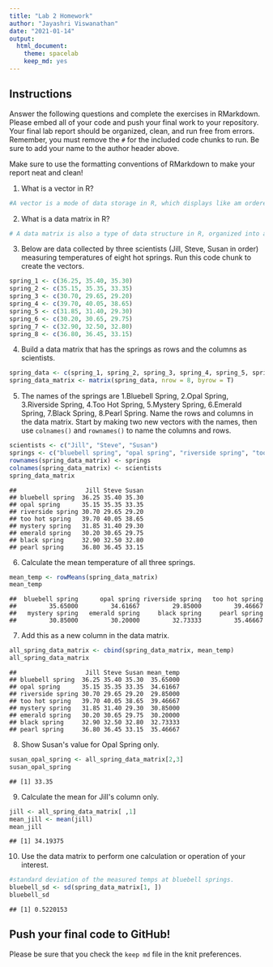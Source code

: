 ```yaml
---
title: "Lab 2 Homework"
author: "Jayashri Viswanathan"
date: "2021-01-14"
output:
  html_document: 
    theme: spacelab
    keep_md: yes
---
```


## Instructions
Answer the following questions and complete the exercises in RMarkdown. Please embed all of your code and push your final work to your repository. Your final lab report should be organized, clean, and run free from errors. Remember, you must remove the `#` for the included code chunks to run. Be sure to add your name to the author header above.  

Make sure to use the formatting conventions of RMarkdown to make your report neat and clean!  

1. What is a vector in R?  

```r
#A vector is a mode of data storage in R, which displays like am ordered list of numbers. 
```

2. What is a data matrix in R?  

```r
# A data matrix is also a type of data structure in R, organized into a defined number of rows and columns. 
```


3. Below are data collected by three scientists (Jill, Steve, Susan in order) measuring temperatures of eight hot springs. Run this code chunk to create the vectors.  

```r
spring_1 <- c(36.25, 35.40, 35.30)
spring_2 <- c(35.15, 35.35, 33.35)
spring_3 <- c(30.70, 29.65, 29.20)
spring_4 <- c(39.70, 40.05, 38.65)
spring_5 <- c(31.85, 31.40, 29.30)
spring_6 <- c(30.20, 30.65, 29.75)
spring_7 <- c(32.90, 32.50, 32.80)
spring_8 <- c(36.80, 36.45, 33.15)
```

4. Build a data matrix that has the springs as rows and the columns as scientists.  

```r
spring_data <- c(spring_1, spring_2, spring_3, spring_4, spring_5, spring_6, spring_7, spring_8)
spring_data_matrix <- matrix(spring_data, nrow = 8, byrow = T)
```

5. The names of the springs are 1.Bluebell Spring, 2.Opal Spring, 3.Riverside Spring, 4.Too Hot Spring, 5.Mystery Spring, 6.Emerald Spring, 7.Black Spring, 8.Pearl Spring. Name the rows and columns in the data matrix. Start by making two new vectors with the names, then use `colnames()` and `rownames()` to name the columns and rows.

```r
scientists <- c("Jill", "Steve", "Susan")
springs <- c("bluebell spring", "opal spring", "riverside spring", "too hot spring", "mystery spring", "emerald spring", "black spring", "pearl spring")
rownames(spring_data_matrix) <- springs
colnames(spring_data_matrix) <- scientists
spring_data_matrix
```

```
##                   Jill Steve Susan
## bluebell spring  36.25 35.40 35.30
## opal spring      35.15 35.35 33.35
## riverside spring 30.70 29.65 29.20
## too hot spring   39.70 40.05 38.65
## mystery spring   31.85 31.40 29.30
## emerald spring   30.20 30.65 29.75
## black spring     32.90 32.50 32.80
## pearl spring     36.80 36.45 33.15
```


6. Calculate the mean temperature of all three springs.

```r
mean_temp <- rowMeans(spring_data_matrix)
mean_temp
```

```
##  bluebell spring      opal spring riverside spring   too hot spring 
##         35.65000         34.61667         29.85000         39.46667 
##   mystery spring   emerald spring     black spring     pearl spring 
##         30.85000         30.20000         32.73333         35.46667
```


7. Add this as a new column in the data matrix.  

```r
all_spring_data_matrix <- cbind(spring_data_matrix, mean_temp)
all_spring_data_matrix
```

```
##                   Jill Steve Susan mean_temp
## bluebell spring  36.25 35.40 35.30  35.65000
## opal spring      35.15 35.35 33.35  34.61667
## riverside spring 30.70 29.65 29.20  29.85000
## too hot spring   39.70 40.05 38.65  39.46667
## mystery spring   31.85 31.40 29.30  30.85000
## emerald spring   30.20 30.65 29.75  30.20000
## black spring     32.90 32.50 32.80  32.73333
## pearl spring     36.80 36.45 33.15  35.46667
```


8. Show Susan's value for Opal Spring only.

```r
susan_opal_spring <- all_spring_data_matrix[2,3]
susan_opal_spring
```

```
## [1] 33.35
```

9. Calculate the mean for Jill's column only.  

```r
jill <- all_spring_data_matrix[ ,1]
mean_jill <- mean(jill)
mean_jill
```

```
## [1] 34.19375
```

10. Use the data matrix to perform one calculation or operation of your interest.


```r
#standard deviation of the measured temps at bluebell springs. 
bluebell_sd <- sd(spring_data_matrix[1, ])
bluebell_sd
```

```
## [1] 0.5220153
```

## Push your final code to GitHub!
Please be sure that you check the `keep md` file in the knit preferences.  
